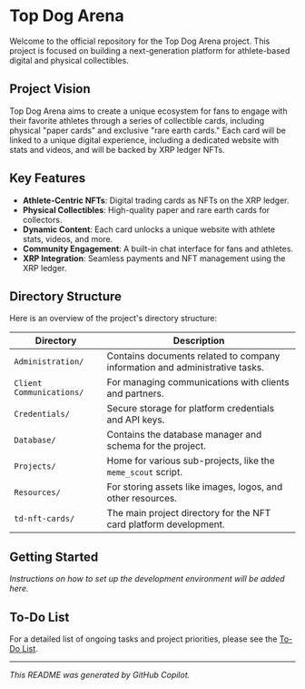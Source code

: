 # Top Dog Arena

Welcome to the official repository for the Top Dog Arena project. This project is focused on building a next-generation platform for athlete-based digital and physical collectibles.

## Project Vision

Top Dog Arena aims to create a unique ecosystem for fans to engage with their favorite athletes through a series of collectible cards, including physical "paper cards" and exclusive "rare earth cards." Each card will be linked to a unique digital experience, including a dedicated website with stats and videos, and will be backed by XRP ledger NFTs.

## Key Features

- **Athlete-Centric NFTs**: Digital trading cards as NFTs on the XRP ledger.
- **Physical Collectibles**: High-quality paper and rare earth cards for collectors.
- **Dynamic Content**: Each card unlocks a unique website with athlete stats, videos, and more.
- **Community Engagement**: A built-in chat interface for fans and athletes.
- **XRP Integration**: Seamless payments and NFT management using the XRP ledger.

## Directory Structure

Here is an overview of the project's directory structure:

| Directory                 | Description                                                                 |
| ------------------------- | --------------------------------------------------------------------------- |
| `Administration/`         | Contains documents related to company information and administrative tasks. |
| `Client Communications/`  | For managing communications with clients and partners.                      |
| `Credentials/`            | Secure storage for platform credentials and API keys.                       |
| `Database/`               | Contains the database manager and schema for the project.                   |
| `Projects/`               | Home for various sub-projects, like the `meme_scout` script.                |
| `Resources/`              | For storing assets like images, logos, and other resources.                 |
| `td-nft-cards/`           | The main project directory for the NFT card platform development.           |

## Getting Started

_Instructions on how to set up the development environment will be added here._

## To-Do List

For a detailed list of ongoing tasks and project priorities, please see the [To-Do List](./td-nft-cards/todo-list.txt).

---

*This README was generated by GitHub Copilot.*

